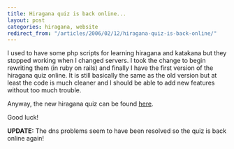 ```yaml
---
title: Hiragana quiz is back online...
layout: post
categories: hiragana, website
redirect_from: "/articles/2006/02/12/hiragana-quiz-is-back-online/"
---
```

I used to have some php scripts for learning hiragana and katakana but they stopped working when I changed servers. I took the change to begin rewriting them (in ruby on rails) and finally I have the first version of the hiragana quiz online. It is still basically the same as the old version but at least the code is much cleaner and I should be able to add new features without too much trouble.

Anyway, the new hiragana quiz can be found [here](http://quiz.kumo.it/hiragana).

Good luck!

**UPDATE:** The dns problems seem to have been resolved so the quiz is back online again!
